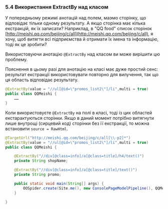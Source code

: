 ### 5.4 Використання ExtractBy над класом

У попередньому режимі анотацій над полем, маэмо сторінку, що відповідає тільки одному результату. А якщо сторінка має кілька екстракцій, як їх записати? Наприклад, в "QQ food" список сторінок [http://meishi.qq.com/beijing/c/all](http://meishi.qq.com/beijing/c/all), я хочу, щоб витягти всі підприємства й отримати їх імена та інформацію, тоді як це зробити?

Використовуючи анотацію `@ExtractBy` над класом ви може вирішити цю проблему.

Пояснення в цьому разі для анотацію на класі має дуже простий сенс: результат екстракції використовувати повторно для вилучення, так що ця область відповідає результату.

```java
@ExtractBy(value = "//ul[@id=\"promos_list2\"]/li",multi = true)
public class QQMeishi {
	……
}
```
Коли використовуєте `@ExtractBy` на полі в класі, тоді із цих областей екстарактуються сторінки. Якщо в даний момент потрібно витягнути лише внутрощі (сирцевий код) сторінки без її екстракції, то можна встановити `source = RawHtml`.

```java
@TargetUrl("http://meishi.qq.com/beijing/c/all[\\-p2]*")
@ExtractBy(value = "//ul[@id=\"promos_list2\"]/li",multi = true)
public class QQMeishi {

    @ExtractBy("//div[@class=info]/a[@class=title]/h4/text()")
    private String shopName;

    @ExtractBy("//div[@class=info]/a[@class=title]/text()")
    private String promo;

    public static void main(String[] args) {
        OOSpider.create(Site.me(), new ConsolePageModelPipeline(), QQMeishi.class).addUrl("http://meishi.qq.com/beijing/c/all").thread(4).run();
    }

}
```
